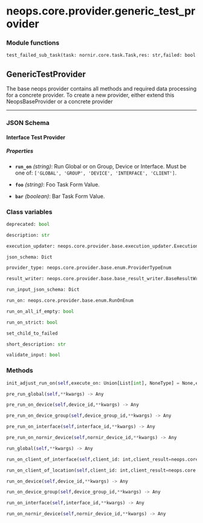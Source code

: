 # neops.core.provider.generic_test_provider
### Module functions
```python
test_failed_sub_task(task: nornir.core.task.Task,res: str,failed: bool = False) -> nornir.core.task.Result
```
## GenericTestProvider
The base neops provider contains all methods and required data processing for a concrete provider.
To create a new provider, either extend this NeopsBaseProvider or a concrete provider

----------
### JSON Schema
#### Interface Test Provider


##### Properties


- **`run_on`** *(string)*: Run Global or on Group, Device or Interface. Must be one of: `['GLOBAL', 'GROUP', 'DEVICE', 'INTERFACE', 'CLIENT']`.

- **`foo`** *(string)*: Foo Task Form Value.

- **`bar`** *(boolean)*: Bar Task Form Value.

### Class variables
```python
deprecated: bool
```
```python
description: str
```
```python
execution_updater: neops.core.provider.base.execution_updater.ExecutionUpdater
```
```python
json_schema: Dict
```
```python
provider_type: neops.core.provider.base.enum.ProviderTypeEnum
```
```python
result_writer: neops.core.provider.base.base_result_writer.BaseResultWriter
```
```python
run_input_json_schema: Dict
```
```python
run_on: neops.core.provider.base.enum.RunOnEnum
```
```python
run_on_all_if_empty: bool
```
```python
run_on_strict: bool
```
```python
set_child_to_failed
```
```python
short_description: str
```
```python
validate_input: bool
```
### Methods
```python
init_adjust_run_on(self,execute_on: Union[List[int], NoneType] = None,execute_on_type: Union[neops.core.provider.base.enum.RunOnEnum, NoneType] = None,dry_run: Union[bool, NoneType] = None,task_input_kwargs: Union[Dict[Any, Any], NoneType] = None,search_query: str = '',task_kwargs: Union[Dict[Any, Any], NoneType] = None,**kwargs) -> NoneType
```
```python
pre_run_global(self,**kwargs) -> Any
```
```python
pre_run_on_device(self,device_id,**kwargs) -> Any
```
```python
pre_run_on_device_group(self,device_group_id,**kwargs) -> Any
```
```python
pre_run_on_interface(self,interface_id,**kwargs) -> Any
```
```python
pre_run_on_nornir_device(self,nornir_device_id,**kwargs) -> Any
```
```python
run_global(self,**kwargs) -> Any
```
```python
run_on_client_of_interface(self,client_id: int,client_result=neops.core.provider.base.result.coupled_provider_result_types.ProviderClientResult,**kwargs) -> Any
```
```python
run_on_client_of_location(self,client_id: int,client_result=neops.core.provider.base.result.coupled_provider_result_types.ProviderClientResult,**kwargs) -> Any
```
```python
run_on_device(self,device_id,**kwargs) -> Any
```
```python
run_on_device_group(self,device_group_id,**kwargs) -> Any
```
```python
run_on_interface(self,interface_id,**kwargs) -> Any
```
```python
run_on_nornir_device(self,nornir_device_id,**kwargs) -> Any
```